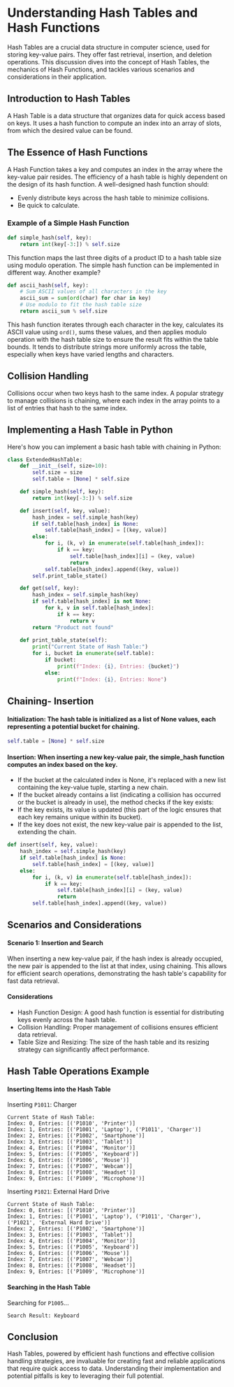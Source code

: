 # Understanding Hash Tables and Hash Functions

Hash Tables are a crucial data structure in computer science, used for storing key-value pairs. They offer fast retrieval, insertion, and deletion operations. This discussion dives into the concept of Hash Tables, the mechanics of Hash Functions, and tackles various scenarios and considerations in their application.

## Introduction to Hash Tables

A Hash Table is a data structure that organizes data for quick access based on keys. It uses a hash function to compute an index into an array of slots, from which the desired value can be found.

## The Essence of Hash Functions

A Hash Function takes a key and computes an index in the array where the key-value pair resides. The efficiency of a hash table is highly dependent on the design of its hash function. A well-designed hash function should:
- Evenly distribute keys across the hash table to minimize collisions.
- Be quick to calculate.

### Example of a Simple Hash Function

```python
def simple_hash(self, key):
    return int(key[-3:]) % self.size
```
This function maps the last three digits of a product ID to a hash table size using modulo operation. The simple hash function can be implemented in different way. Another example?

```python
def ascii_hash(self, key):
    # Sum ASCII values of all characters in the key
    ascii_sum = sum(ord(char) for char in key)
    # Use modulo to fit the hash table size
    return ascii_sum % self.size
```
This hash function iterates through each character in the key, calculates its ASCII value using `ord()`, sums these values, and then applies modulo operation with the hash table size to ensure the result fits within the table bounds. It tends to distribute strings more uniformly across the table, especially when keys have varied lengths and characters.


## Collision Handling
Collisions occur when two keys hash to the same index. A popular strategy to manage collisions is chaining, where each index in the array points to a list of entries that hash to the same index.

## Implementing a Hash Table in Python
Here's how you can implement a basic hash table with chaining in Python:
```python
class ExtendedHashTable:
    def __init__(self, size=10):
        self.size = size
        self.table = [None] * self.size

    def simple_hash(self, key):
        return int(key[-3:]) % self.size

    def insert(self, key, value):
        hash_index = self.simple_hash(key)
        if self.table[hash_index] is None:
            self.table[hash_index] = [(key, value)]
        else:
            for i, (k, v) in enumerate(self.table[hash_index]):
                if k == key:
                    self.table[hash_index][i] = (key, value)
                    return
            self.table[hash_index].append((key, value))
        self.print_table_state()

    def get(self, key):
        hash_index = self.simple_hash(key)
        if self.table[hash_index] is not None:
            for k, v in self.table[hash_index]:
                if k == key:
                    return v
        return "Product not found"
    
    def print_table_state(self):
        print("Current State of Hash Table:")
        for i, bucket in enumerate(self.table):
            if bucket:
                print(f"Index: {i}, Entries: {bucket}")
            else:
                print(f"Index: {i}, Entries: None")
```

## Chaining- Insertion
#### Initialization: The hash table is initialized as a list of None values, each representing a potential bucket for chaining.
```python
self.table = [None] * self.size
```
#### Insertion: When inserting a new key-value pair, the simple_hash function computes an index based on the key.

- If the bucket at the calculated index is None, it's replaced with a new list containing the key-value tuple, starting a new chain.
- If the bucket already contains a list (indicating a collision has occurred or the bucket is already in use), the method checks if the key exists:
- If the key exists, its value is updated (this part of the logic ensures that each key remains unique within its bucket).
- If the key does not exist, the new key-value pair is appended to the list, extending the chain.

```python  
def insert(self, key, value):
    hash_index = self.simple_hash(key)
    if self.table[hash_index] is None:
        self.table[hash_index] = [(key, value)]
    else:
        for i, (k, v) in enumerate(self.table[hash_index]):
            if k == key:
                self.table[hash_index][i] = (key, value)
                return
        self.table[hash_index].append((key, value))
```



## Scenarios and Considerations
#### Scenario 1: Insertion and Search
When inserting a new key-value pair, if the hash index is already occupied, the new pair is appended to the list at that index, using chaining. This allows for efficient search operations, demonstrating the hash table's capability for fast data retrieval.

#### Considerations
-  Hash Function Design: A good hash function is essential for distributing keys evenly across the hash table.
-  Collision Handling: Proper management of collisions ensures efficient data retrieval.
-  Table Size and Resizing: The size of the hash table and its resizing strategy can significantly affect performance.

## Hash Table Operations Example
#### Inserting Items into the Hash Table
Inserting `P1011`: Charger
```
Current State of Hash Table:
Index: 0, Entries: [('P1010', 'Printer')]
Index: 1, Entries: [('P1001', 'Laptop'), ('P1011', 'Charger')]
Index: 2, Entries: [('P1002', 'Smartphone')]
Index: 3, Entries: [('P1003', 'Tablet')]
Index: 4, Entries: [('P1004', 'Monitor')]
Index: 5, Entries: [('P1005', 'Keyboard')]
Index: 6, Entries: [('P1006', 'Mouse')]
Index: 7, Entries: [('P1007', 'Webcam')]
Index: 8, Entries: [('P1008', 'Headset')]
Index: 9, Entries: [('P1009', 'Microphone')]
```
Inserting `P1021`: External Hard Drive
```
Current State of Hash Table:
Index: 0, Entries: [('P1010', 'Printer')]
Index: 1, Entries: [('P1001', 'Laptop'), ('P1011', 'Charger'), ('P1021', 'External Hard Drive')]
Index: 2, Entries: [('P1002', 'Smartphone')]
Index: 3, Entries: [('P1003', 'Tablet')]
Index: 4, Entries: [('P1004', 'Monitor')]
Index: 5, Entries: [('P1005', 'Keyboard')]
Index: 6, Entries: [('P1006', 'Mouse')]
Index: 7, Entries: [('P1007', 'Webcam')]
Index: 8, Entries: [('P1008', 'Headset')]
Index: 9, Entries: [('P1009', 'Microphone')]
```
#### Searching in the Hash Table
Searching for `P1005`...
```
Search Result: Keyboard
```

## Conclusion
Hash Tables, powered by efficient hash functions and effective collision handling strategies, are invaluable for creating fast and reliable applications that require quick access to data. Understanding their implementation and potential pitfalls is key to leveraging their full potential.
